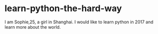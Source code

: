 # learn-python-the-hard-way
I am Sophie,25, a girl in Shanghai. I would like to learn python in 2017 and learn more about the world.
